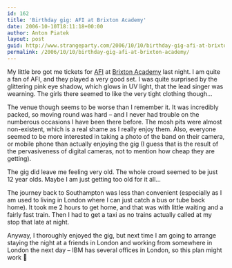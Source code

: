 ```yaml
---
id: 162
title: 'Birthday gig: AFI at Brixton Academy'
date: 2006-10-10T18:11:18+00:00
author: Anton Piatek
layout: post
guid: http://www.strangeparty.com/2006/10/10/birthday-gig-afi-at-brixton-academy/
permalink: /2006/10/10/birthday-gig-afi-at-brixton-academy/
---
```

My little bro got me tickets for [AFI](http://www.myspace.com/afi) at [Brixton Academy](http://www.brixton-academy.co.uk/) last night. I am quite a fan of AFI, and they played a very good set. I was quite surprised by the glittering pink eye shadow, which glows in UV light, that the lead singer was wearning. The girls there seemed to like the very tight clothing though&#8230;

The venue though seems to be worse than I remember it. It was incredibly packed, so moving round was hard &#8211; and I never had trouble on the numberous occasions I have been there before. The mosh pits were almost non-existent, which is a real shame as I really enjoy them. Also, everyone seemed to be more interested in taking a photo of the band on their camera, or mobile phone than actually enjoying the gig (I guess that is the result of the pervasiveness of digital cameras, not to mention how cheap they are getting).

The gig did leave me feeling very old. The whole crowd seemed to be just 12 year olds. Maybe I am just getting too old for it all&#8230;

The journey back to Southampton was less than convenient (especially as I am used to living in London where I can just catch a bus or tube back home). It took me 2 hours to get home, and that was with little waiting and a fairly fast train. Then I had to get a taxi as no trains actually called at my stop that late at night.

Anyway, I thoroughly enjoyed the gig, but next time I am going to arrange staying the night at a friends in London and working from somewhere in London the next day &#8211; IBM has several offices in London, so this plan might work 🙂